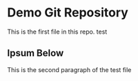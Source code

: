 # Demo Git Repository

This is the first file in this repo.
test

## Ipsum Below

This is the second paragraph of the test file
